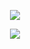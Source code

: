 <p align="center">
<img src="https://discord.c99.nl/widget/theme-4/693885501916053575.png"/>
</p>  
  
  
  
  
  
  
  
<p align="center">
<img src="https://github-readme-stats.vercel.app/api?username=BinaryEgypt&show_icons=true&theme=radical"/>
</p>


